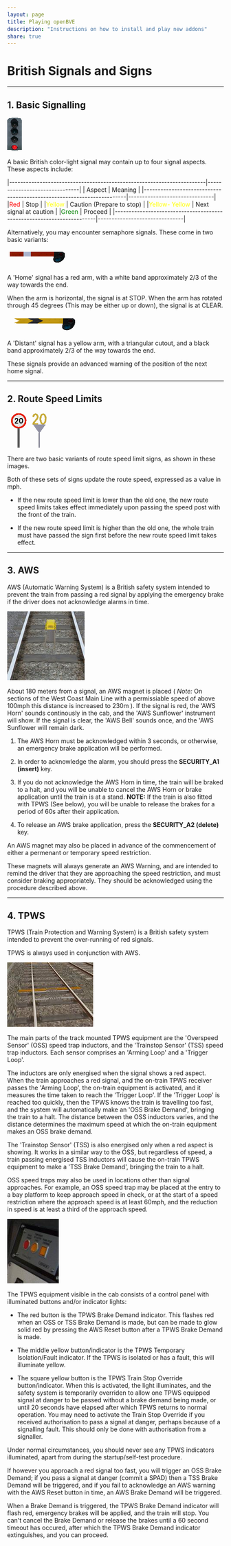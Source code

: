 ```yaml
---
layout: page
title: Playing openBVE
description: "Instructions on how to install and play new addons"
share: true
---
```


# British Signals and Signs

---

## 1. Basic Signalling

<img src="/images/driving_signal_gb.png" alt="A British Color-Light Signal">

A basic British color-light signal may contain up to four signal aspects. These aspects include:

|-----------------------------------------------------------------------|-------------------------------|
| Aspect																| Meaning						|
|-----------------------------------------------------------------------|-------------------------------|
|<font color="red">Red</font> 											| Stop							|
|<font color="yellow">Yellow</font>										| Caution (Prepare to stop)		|
|<font color="yellow">Yellow- Yellow</font>								| Next signal at caution		|
|<font color="green">Green</font>										| Proceed						|
|-----------------------------------------------------------------------|-------------------------------|

Alternatively, you may encounter semaphore signals. These come in two basic variants:

<img src="/images/driving_signal_gb_s1.png" alt="A British Semaphore Home Signal">

A 'Home' signal has a red arm, with a white band approximately 2/3 of the way towards the end.

When the arm is horizontal, the signal is at STOP. When the arm has rotated through 45 degrees (This may be either up or down), the signal is at CLEAR.

<img src="/images/driving_signal_gb_s2.png" alt="A British Semaphore Distant Signal">

A 'Distant' signal has a yellow arm, with a triangular cutout, and a black band approximately 2/3 of the way towards the end.

These signals provide an advanced warning of the position of the next home signal.

---

## 2. Route Speed Limits

<img src="/images/driving_limit_g1.png" alt="A British Speed Limit Sign"> <img src="/images/driving_limit_g2.png" alt="A British Speed Limit Sign">

There are two basic variants of route speed limit signs, as shown in these images.

Both of these sets of signs update the route speed, expressed as a value in mph.

* If the new route speed limit is lower than the old one, the new route speed limits takes effect immediately upon passing the speed post with the front of the train. 

* If the new route speed limit is higher than the old one, the whole train must have passed the sign first before the new route speed limit takes effect. 

---

## 3. AWS

AWS (Automatic Warning System) is a British safety system intended to prevent the train from passing a red signal by applying the emergency brake if the driver does not acknowledge alarms in time. 

<img src="/images/driving_tr_0_gb.jpg" alt="An AWS Magnet">

About 180 meters from a signal, an AWS magnet is placed ( *Note:* On sections of the West Coast Main Line with a permissiable speed of above 100mph this distance is increased to 230m ). If the signal is red, the 'AWS Horn' sounds continously in the cab, and the 'AWS Sunflower' instrument will show. If the signal is clear, the 'AWS Bell' sounds once, and the 'AWS Sunflower will remain dark.

1. The AWS Horn must be acknowledged within 3 seconds, or otherwise, an emergency brake application will be performed. 

2. In order to acknowledge the alarm, you should press the **SECURITY_A1 (insert)** key. 

3. If you do not acknowledge the AWS Horn in time, the train will be braked to a halt, and you will be unable to cancel the AWS Horn or brake application until the train is at a stand. **NOTE:** If the train is also fitted with TPWS (See below), you will be unable to release the brakes for a period of 60s after their application.

4. To release an AWS brake application, press the **SECURITY_A2 (delete)** key. 

An AWS magnet may also be placed in advance of the commencement of either a permenant or temporary speed restriction.

These magnets will always generate an AWS Warning, and are intended to remind the driver that they are approaching the speed restriction, and must consider braking appropriately. They should be acknowledged using the procedure described above.

---

## 4. TPWS

TPWS (Train Protection and Warning System) is a British safety system intended to prevent the over-running of red signals.

TPWS is always used in conjunction with AWS.

<img src="/images/tpws.jpg" alt="A TPWS Induction Loop">

The main parts of the track mounted TPWS equipment are the 'Overspeed Sensor' (OSS) speed trap inductors, and the 'Trainstop Sensor' (TSS) speed trap inductors. Each sensor comprises an 'Arming Loop' and a 'Trigger Loop'.

The inductors are only energised when the signal shows a red aspect. When the train approaches a red signal, and the on-train TPWS receiver passes the 'Arming Loop', the on-train equipment is activated, and it measures the time taken to reach the 'Trigger Loop'. If the 'Trigger Loop' is reached too quickly, then the TPWS knows the train is travelling too fast, and the system will automatically make an 'OSS Brake Demand', bringing the train to a halt. The distance between the OSS inductors varies, and the distance determines the maximum speed at which the on-train equipment makes an OSS brake demand.

The 'Trainstop Sensor' (TSS) is also energised only when a red aspect is showing. It works in a similar way to the OSS, but regardless of speed, a train passing energised TSS inductors will cause the on-train TPWS equipment to make a 'TSS Brake Demand', bringing the train to a halt.

OSS speed traps may also be used in locations other than signal approaches. For example, an OSS speed trap may be placed at the entry to a bay platform to keep approach speed in check, or at the start of a speed restriction where the approach speed is at least 60mph, and the reduction in speed is at least a third of the approach speed. 

<img src="/images/tpws-panel.jpg" alt="TPWS Panel In-Cab">

The TPWS equipment visible in the cab consists of a control panel with illuminated buttons and/or indicator lights:

* The red button is the TPWS Brake Demand indicator. This flashes red when an OSS or TSS Brake Demand is made, but can be made to glow solid red by pressing the AWS Reset button after a TPWS Brake Demand is made.

* The middle yellow button/indicator is the TPWS Temporary Isolation/Fault indicator. If the TPWS is isolated or has a fault, this will illuminate yellow.

* The square yellow button is the TPWS Train Stop Override button/indicator. When this is activated, the light illuminates, and the safety system is temporarily overriden to allow one TPWS equipped signal at danger to be passed without a brake demand being made, or until 20 seconds have elapsed after which TPWS returns to normal operation. You may need to activate the Train Stop Override if you received authorisation to pass a signal at danger, perhaps because of a signalling fault. This should only be done with authorisation from a signaller.

Under normal circumstances, you should never see any TPWS indicators illuminated, apart from during the startup/self-test procedure. 

If however you approach a red signal too fast, you will trigger an OSS Brake Demand; if you pass a signal at danger (commit a SPAD) then a TSS Brake Demand will be triggered, and if you fail to acknowledge an AWS warning with the AWS Reset button in time, an AWS Brake Demand will be triggered. 

When a Brake Demand is triggered, the TPWS Brake Demand indicator will flash red, emergency brakes will be applied, and the train will stop. You can't cancel the Brake Demand or release the brakes until a 60 second timeout has occured, after which the TPWS Brake Demand indicator extinguishes, and you can proceed.
